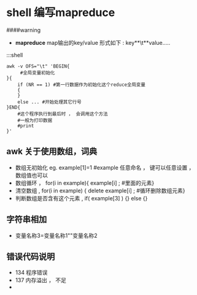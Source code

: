 shell 编写mapreduce
====================

####warning  
+  **mapreduce** map输出的key/value 形式如下 : key**\t**value..... 


:::shell  

    awk -v OFS="\t" 'BEGIN{
         #全局变量初始化
    }{
        if (NR == 1) #第一行数据作为初始化这个reduce全局变量
        {
        }
        else ... #开始处理其它行号
    }END{
        #这个程序执行到最后时 ， 会调用这个方法 
        #一般为打印数据 
        #print
    }'

awk 关于使用数组，词典
-----------------
+ 数组无初始化 eg. example[1]=1 #example 任意命名 ， 键可以任意设置 ， 数组值也可以 
+ 数组循环 ， for(i in example){ example[i] ; #里面的元素}
+ 清空数组 , for(i in example) { delete example[i] ; #循环删除数组元素}
+ 判断数组是否含有这个元素 , if( example[3] ) {} else {}

字符串相加
-----------------
+ 变量名称3=变量名称1\"\"变量名称2


错误代码说明
-----------------------
+  134 程序错误
+  137 内存溢出 ， 不足
+  



